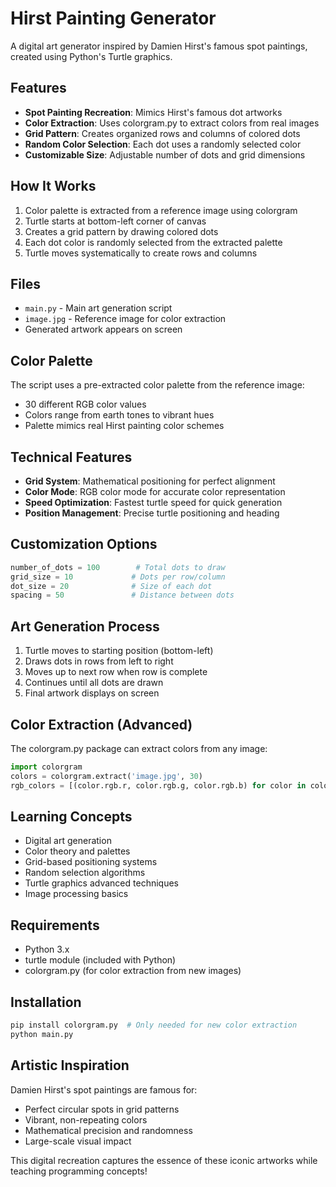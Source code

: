 # Hirst Painting Generator

A digital art generator inspired by Damien Hirst's famous spot paintings, created using Python's Turtle graphics.

## Features
- **Spot Painting Recreation**: Mimics Hirst's famous dot artworks
- **Color Extraction**: Uses colorgram.py to extract colors from real images
- **Grid Pattern**: Creates organized rows and columns of colored dots
- **Random Color Selection**: Each dot uses a randomly selected color
- **Customizable Size**: Adjustable number of dots and grid dimensions

## How It Works
1. Color palette is extracted from a reference image using colorgram
2. Turtle starts at bottom-left corner of canvas
3. Creates a grid pattern by drawing colored dots
4. Each dot color is randomly selected from the extracted palette
5. Turtle moves systematically to create rows and columns

## Files
- `main.py` - Main art generation script
- `image.jpg` - Reference image for color extraction
- Generated artwork appears on screen

## Color Palette
The script uses a pre-extracted color palette from the reference image:
- 30 different RGB color values
- Colors range from earth tones to vibrant hues
- Palette mimics real Hirst painting color schemes

## Technical Features
- **Grid System**: Mathematical positioning for perfect alignment
- **Color Mode**: RGB color mode for accurate color representation
- **Speed Optimization**: Fastest turtle speed for quick generation
- **Position Management**: Precise turtle positioning and heading

## Customization Options
```python
number_of_dots = 100        # Total dots to draw
grid_size = 10             # Dots per row/column
dot_size = 20              # Size of each dot
spacing = 50               # Distance between dots
```

## Art Generation Process
1. Turtle moves to starting position (bottom-left)
2. Draws dots in rows from left to right
3. Moves up to next row when row is complete
4. Continues until all dots are drawn
5. Final artwork displays on screen

## Color Extraction (Advanced)
The colorgram.py package can extract colors from any image:
```python
import colorgram
colors = colorgram.extract('image.jpg', 30)
rgb_colors = [(color.rgb.r, color.rgb.g, color.rgb.b) for color in colors]
```

## Learning Concepts
- Digital art generation
- Color theory and palettes
- Grid-based positioning systems
- Random selection algorithms
- Turtle graphics advanced techniques
- Image processing basics

## Requirements
- Python 3.x
- turtle module (included with Python)
- colorgram.py (for color extraction from new images)

## Installation
```bash
pip install colorgram.py  # Only needed for new color extraction
python main.py
```

## Artistic Inspiration
Damien Hirst's spot paintings are famous for:
- Perfect circular spots in grid patterns
- Vibrant, non-repeating colors
- Mathematical precision and randomness
- Large-scale visual impact

This digital recreation captures the essence of these iconic artworks while teaching programming concepts!